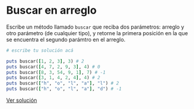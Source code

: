 # Buscar en arreglo

Escribe un método llamado `buscar` que reciba dos parámetros: arreglo y otro parámetro (de cualquier tipo), y retorne la primera posición en la que se encuentra el segundo parámtro en el arreglo.

```ruby
# escribe tu solución acá

puts buscar([1, 2, 3], 3) # 2
puts buscar([4, 7, 2, 9, 3], 4) # 0
puts buscar([8, 3, 54, 9, 1], 7) # -1
puts buscar([3, 1, 4, 2, 4], 4) # 2
puts buscar(["h", "o", "l", "a"], "l") # 2
puts buscar(["h", "o", "l", "a"], "d") # -1
```

[Ver solución](solutions/buscar_arreglo.rb)
